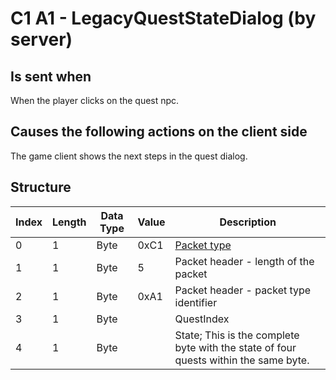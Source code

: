 # C1 A1 - LegacyQuestStateDialog (by server)

## Is sent when

When the player clicks on the quest npc.

## Causes the following actions on the client side

The game client shows the next steps in the quest dialog.

## Structure

| Index | Length | Data Type | Value | Description |
|-------|--------|-----------|-------|-------------|
| 0 | 1 |   Byte   | 0xC1  | [Packet type](PacketTypes.md) |
| 1 | 1 |    Byte   |   5   | Packet header - length of the packet |
| 2 | 1 |    Byte   | 0xA1  | Packet header - packet type identifier |
| 3 | 1 | Byte |  | QuestIndex |
| 4 | 1 | Byte |  | State; This is the complete byte with the state of four quests within the same byte. |
